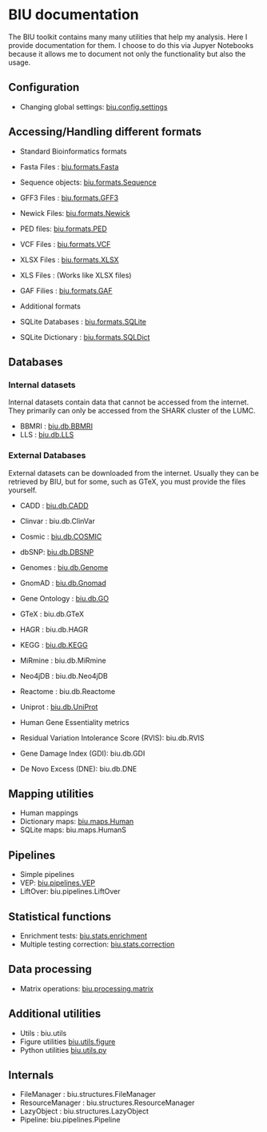 # BIU documentation

The BIU toolkit contains many many utilities that help my analysis. Here I provide documentation for them. I choose to do this via Jupyer Notebooks because it allows me to document not only the functionality but also the usage.

## Configuration

 * Changing global settings: [biu.config.settings](biu.config.settings.ipynb)

## Accessing/Handling different formats
 * Standard Bioinformatics formats
  * Fasta Files : [biu.formats.Fasta](biu.formats.Fasta.ipynb)
   * Sequence objects: [biu.formats.Sequence](biu.formats.Sequence.ipynb)
  * GFF3 Files :  [biu.formats.GFF3](biu.formats.GFF3.ipynb)
  * Newick Files: [biu.formats.Newick](biu.formats.Newick.ipynb)
  * PED files: [biu.formats.PED](biu.formats.PED.ipynb)
  * VCF Files :   [biu.formats.VCF](biu.formats.VCF.ipynb)
  * XLSX Files :  [biu.formats.XLSX](biu.formats.XLSX.ipynb)
  * XLS Files : (Works like XLSX files)
  * GAF Filies :  [biu.formats.GAF](biu.formats.GAF.ipynb)

 * Additional formats
  * SQLite Databases :  [biu.formats.SQLite](biu.formats.SQLite.ipynb)
  * SQLite Dictionary : [biu.formats.SQLDict](biu.formats.SQLDict.ipynb)

## Databases

### Internal datasets

 Internal datasets contain data that cannot be accessed from the internet.
 They primarily can only be accessed from the SHARK cluster of the LUMC.

 * BBMRI : [biu.db.BBMRI](biu.db.BBMRI.ipynb)
 * LLS   : [biu.db.LLS](biu.db.LLS.ipynb)

### External Databases

 External datasets can be downloaded from the internet.
 Usually they can be retrieved by BIU, but for some, such as GTeX, you must provide the files yourself.

 * CADD : [biu.db.CADD](biu.db.CADD.ipynb) 
 * Clinvar : biu.db.ClinVar
 * Cosmic : [biu.db.COSMIC](biu.db.COSMIC.ipynb)
 * dbSNP: [biu.db.DBSNP](biu.db.DBSNP.ipynb)
 * Genomes : [biu.db.Genome](biu.db.Genome.ipynb)
 * GnomAD : [biu.db.Gnomad](biu.db.Gnomad.ipynb)
 * Gene Ontology : [biu.db.GO](biu.db.GO.ipynb)
 * GTeX : biu.db.GTeX
 * HAGR : biu.db.HAGR
 * KEGG : [biu.db.KEGG](biu.db.KEGG.ipynb)
 * MiRmine : biu.db.MiRmine
 * Neo4jDB : biu.db.Neo4jDB
 * Reactome : biu.db.Reactome
 * Uniprot : [biu.db.UniProt](biu.db.UniProt)

 * Human Gene Essentiality metrics
  * Residual Variation Intolerance Score (RVIS): biu.db.RVIS
  * Gene Damage Index (GDI): biu.db.GDI
  * De Novo Excess (DNE): biu.db.DNE

## Mapping utilities

 * Human mappings
  * Dictionary maps: [biu.maps.Human](biu.maps.Human)
  * SQLite maps: biu.maps.HumanS

## Pipelines

 * Simple pipelines
  * VEP: [biu.pipelines.VEP](biu.pipelines.VEP.ipynb)
  * LiftOver: biu.pipelines.LiftOver

## Statistical functions
 * Enrichment tests: [biu.stats.enrichment](biu.stats.enrichment.ipynb)
 * Multiple testing correction: [biu.stats.correction](biu.stats.correction.ipynb)

## Data processing

 * Matrix operations: [biu.processing.matrix](biu.processing.matrix)

## Additional utilities
 * Utils : biu.utils
  * Figure utilities [biu.utils.figure](biu.utils.figure.ipynb)
  * Python utilities [biu.utils.py](biu.utils.py.ipynb)


## Internals

 * FileManager : biu.structures.FileManager
 * ResourceManager : biu.structures.ResourceManager
 * LazyObject : biu.structures.LazyObject
 * Pipeline: biu.pipelines.Pipeline
